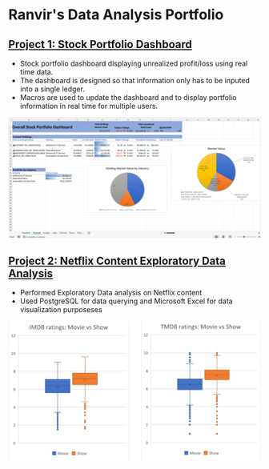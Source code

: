 # Ranvir's Data Analysis Portfolio

## [Project 1: Stock Portfolio Dashboard](https://github.com/ranvir2797/Stock-portfolio-dashboard)
- Stock portfolio dashboard displaying unrealized profit/loss using real time data.
- The dashboard is designed so that information only has to be inputed into a single ledger.
- Macros are used to update the dashboard and to display portfolio information in real time for multiple users.

![](/images/Stock%20portfolio%20Dashboard.png)

## [Project 2: Netflix Content Exploratory Data Analysis](https://github.com/ranvir2797/Netflix-EDA)
- Performed Exploratory Data analysis on Netflix content
- Used PostgreSQL for data querying and Microsoft Excel for data visualization purposeses

![](/images/Netflix%20EDA.png)

